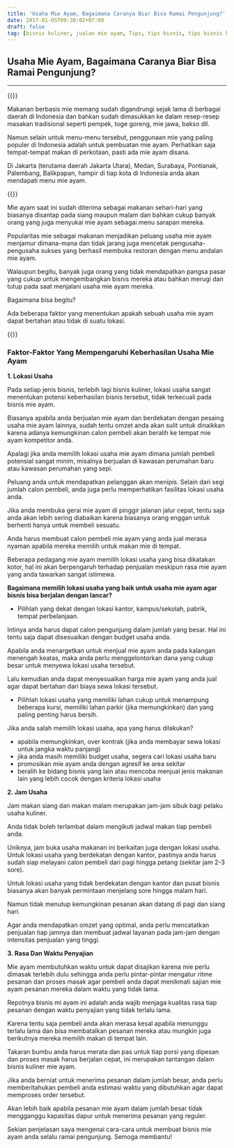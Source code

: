 ```yaml
---
title: 'Usaha Mie Ayam, Bagaimana Caranya Biar Bisa Ramai Pengunjung?'
date: 2017-01-05T09:30:02+07:00
draft: false
tag: [bisnis kuliner, jualan mie ayam, Tips, tips bisnis, tips bisnis kuliner, usaha kuliner, usaha mie ayam]
---
```


## Usaha Mie Ayam, Bagaimana Caranya Biar Bisa Ramai Pengunjung?
----
{{<adsense-responsive>}}

Makanan berbasis mie memang sudah digandrungi sejak lama di berbagai daerah di Indonesia dan bahkan sudah dimasukkan ke dalam resep-resep masakan tradisional seperti pempek, toge goreng, mie jawa, bakso dll. 

Namun selain untuk menu-menu tersebut, penggunaan mie yang paling populer di Indonesia adalah untuk pembuatan mie ayam. Perhatikan saja tempat-tempat makan di perkotaan, pasti ada mie ayam disana. 

Di Jakarta (terutama daerah Jakarta Utara), Medan, Surabaya, Pontianak, Palembang, Balikpapan, hampir di tiap kota di Indonesia anda akan mendapati menu mie ayam. 

{{<adsense-responsive>}}

Mie ayam saat ini sudah diterima sebagai makanan sehari-hari yang biasanya disantap pada siang maupun malam dan bahkan cukup banyak orang yang juga menyukai mie ayam sebagai menu sarapan mereka. 

Popularitas mie sebagai makanan menjadikan peluang usaha mie ayam menjamur dimana-mana dan tidak jarang juga mencetak pengusaha-pengusaha sukses yang berhasil membuka restoran dengan menu andalan mie ayam. 

Walaupun begitu, banyak juga orang yang tidak mendapatkan pangsa pasar yang cukup untuk mengembangkan bisnis mereka atau bahkan merugi dan tutup pada saat menjalani usaha mie ayam mereka. 

Bagaimana bisa begitu? 

Ada beberapa faktor yang menentukan apakah sebuah usaha mie ayam dapat bertahan atau tidak di suatu lokasi.

{{<adsense-responsive>}}

### Faktor-Faktor Yang Mempengaruhi Keberhasilan Usaha Mie Ayam

**1\. Lokasi Usaha** 

Pada setiap jenis bisnis, terlebih lagi bisnis kuliner, lokasi usaha sangat menentukan potensi keberhasilan bisnis tersebut, tidak terkecuali pada bisnis mie ayam. 

Biasanya apabila anda berjualan mie ayam dan berdekatan dengan pesaing usaha mie ayam lainnya, sudah tentu omzet anda akan sulit untuk dinaikkan karena adanya kemungkinan calon pembeli akan beralih ke tempat mie ayam kompetitor anda. 

Apalagi jika anda memilih lokasi usaha mie ayam dimana jumlah pembeli potensial sangat minim, misalnya berjualan di kawasan perumahan baru atau kawasan perumahan yang sepi. 

Peluang anda untuk mendapatkan pelanggan akan menipis. Selain dari segi jumlah calon pembeli, anda juga perlu memperhatikan fasilitas lokasi usaha anda. 

Jika anda membuka gerai mie ayam di pinggir jalanan jalur cepat, tentu saja anda akan lebih sering diabaikan karena biasanya orang enggan untuk berhenti hanya untuk membeli sesuatu. 

Anda harus membuat calon pembeli mie ayam yang anda jual merasa nyaman apabila mereka memilih untuk makan mie di tempat. 

Beberapa pedagang mie ayam memilih lokasi usaha yang bisa dikatakan kotor, hal ini akan berpengaruh terhadap penjualan meskipun rasa mie ayam yang anda tawarkan sangat istimewa. 

**Bagaimana memilih lokasi usaha yang baik untuk usaha mie ayam agar bisnis bisa berjalan dengan lancar?**

*   Pilihlah yang dekat dengan lokasi kantor, kampus/sekolah, pabrik, tempat perbelanjaan.

Intinya anda harus dapat calon pengunjung dalam jumlah yang besar. Hal ini tentu saja dapat disesuaikan dengan budget usaha anda. 

Apabila anda menargetkan untuk menjual mie ayam anda pada kalangan menengah keatas, maka anda perlu menggelontorkan dana yang cukup besar untuk menyewa lokasi usaha tersebut. 

Lalu kemudian anda dapat menyesuaikan harga mie ayam yang anda jual agar dapat bertahan dari biaya sewa lokasi tersebut.

*   Pilihlah lokasi usaha yang memiliki lahan cukup untuk menampung beberapa kursi, memiliki lahan parkir (jika memungkinkan) dan yang paling penting harus bersih.

Jika anda salah memilih lokasi usaha, apa yang harus dilakukan?

*   apabila memungkinkan, over kontrak (jika anda membayar sewa lokasi untuk jangka waktu panjang)
*   jika anda masih memiliki budget usaha, segera cari lokasi usaha baru
*   promosikan mie ayam anda dengan agresif ke area sekitar
*   beralih ke bidang bisnis yang lain atau mencoba menjual jenis makanan lain yang lebih cocok dengan kriteria lokasi usaha

**2\. Jam Usaha** 

Jam makan siang dan makan malam merupakan jam-jam sibuk bagi pelaku usaha kuliner. 

Anda tidak boleh terlambat dalam mengikuti jadwal makan tiap pembeli anda. 

Uniknya, jam buka usaha makanan ini berkaitan juga dengan lokasi usaha. Untuk lokasi usaha yang berdekatan dengan kantor, pastinya anda harus sudah siap melayani calon pembeli dari pagi hingga petang (sekitar jam 2-3 sore). 

Untuk lokasi usaha yang tidak berdekatan dengan kantor dan pusat bisnis biasanya akan banyak permintaan menjelang sore hingga malam hari. 

Namun tidak menutup kemungkinan pesanan akan datang di pagi dan siang hari. 

Agar anda mendapatkan omzet yang optimal, anda perlu mencatatkan penjualan tiap jamnya dan membuat jadwal layanan pada jam-jam dengan intensitas penjualan yang tinggi. 

**3. Rasa Dan Waktu Penyajian** 

Mie ayam membutuhkan waktu untuk dapat disajikan karena mie perlu dimasak terlebih dulu sehingga anda perlu pintar-pintar mengatur ritme pesanan dan proses masak agar pembeli anda dapat menikmati sajian mie ayam pesanan mereka dalam waktu yang tidak lama.

Repotnya bisnis mi ayam ini adalah anda wajib menjaga kualitas rasa tiap pesanan dengan waktu penyajian yang tidak terlalu lama. 

Karena tentu saja pembeli anda akan merasa kesal apabila menunggu terlalu lama dan bisa membatalkan pesanan mereka atau mungkin juga berikutnya mereka memilih makan di tempat lain. 

Takaran bumbu anda harus merata dan pas untuk tiap porsi yang dipesan dan proses masak harus berjalan cepat, ini merupakan tantangan dalam bisnis kuliner mie ayam. 

Jika anda berniat untuk menerima pesanan dalam jumlah besar, anda perlu memberitahukan pembeli anda estimasi waktu yang dibutuhkan agar dapat memproses order tersebut. 

Akan lebih baik apabila pesanan mie ayam dalam jumlah besar tidak mengganggu kapasitas dapur untuk menerima pesanan yang reguler. 

Sekian penjelasan saya mengenai cara-cara untuk membuat bisnis mie ayam anda selalu ramai pengunjung. Semoga membantu!